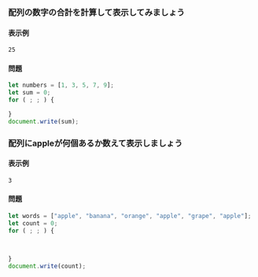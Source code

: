 
### 配列の数字の合計を計算して表示してみましょう

#### 表示例

`25`

#### 問題

```js
let numbers = [1, 3, 5, 7, 9];
let sum = 0;
for ( ; ; ) {

}
document.write(sum);
```

### 配列にappleが何個あるか数えて表示しましょう

#### 表示例

`3`

#### 問題

```js
let words = ["apple", "banana", "orange", "apple", "grape", "apple"];
let count = 0;
for ( ; ; ) {



}
document.write(count);
```
